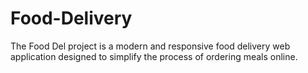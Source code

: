 # Food-Delivery
The Food Del project is a modern and responsive food delivery web application designed to simplify the process of ordering meals online. 
